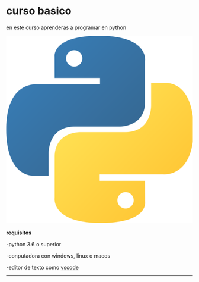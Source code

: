 # curso basico

en este curso aprenderas a programar en python

![Logo de python](https://github.com/IanAguilera/CursoBasicoPython/blob/main/imagenes/python.png)

**requisitos**

-python 3.6 o superior

-conputadora con windows, linux o macos

-editor de texto como [vscode](https://code.visualstudio.com/)

--------------------------------------------------------------

